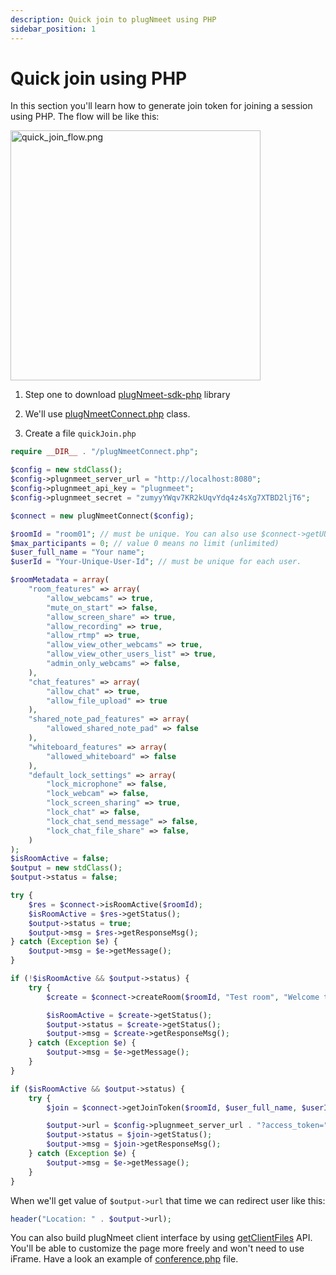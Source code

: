 ```yaml
---
description: Quick join to plugNmeet using PHP
sidebar_position: 1
---
```


# Quick join using PHP

In this section you'll learn how to generate join token for joining a session using PHP. The flow will be like this:

<img src="/img/tutorials/quick_join_flow.png" width="400" alt="quick_join_flow.png" loading="lazy"/>

1. Step one to download [plugNmeet-sdk-php](https://github.com/mynaparrot/plugNmeet-sdk-php/releases) library

2. We'll use [plugNmeetConnect.php](https://github.com/mynaparrot/plugNmeet-sdk-php/blob/main/examples/plugNmeetConnect.php) class.

3. Create a file `quickJoin.php`

```PHP
require __DIR__ . "/plugNmeetConnect.php";

$config = new stdClass();
$config->plugnmeet_server_url = "http://localhost:8080";
$config->plugnmeet_api_key = "plugnmeet";
$config->plugnmeet_secret = "zumyyYWqv7KR2kUqvYdq4z4sXg7XTBD2ljT6";

$connect = new plugNmeetConnect($config);

$roomId = "room01"; // must be unique. You can also use $connect->getUUID();
$max_participants = 0; // value 0 means no limit (unlimited)
$user_full_name = "Your name";
$userId = "Your-Unique-User-Id"; // must be unique for each user.

$roomMetadata = array(
    "room_features" => array(
        "allow_webcams" => true,
        "mute_on_start" => false,
        "allow_screen_share" => true,
        "allow_recording" => true,
        "allow_rtmp" => true,
        "allow_view_other_webcams" => true,
        "allow_view_other_users_list" => true,
        "admin_only_webcams" => false,
    ),
    "chat_features" => array(
        "allow_chat" => true,
        "allow_file_upload" => true
    ),
    "shared_note_pad_features" => array(
        "allowed_shared_note_pad" => false
    ),
    "whiteboard_features" => array(
        "allowed_whiteboard" => false
    ),
    "default_lock_settings" => array(
        "lock_microphone" => false,
        "lock_webcam" => false,
        "lock_screen_sharing" => true,
        "lock_chat" => false,
        "lock_chat_send_message" => false,
        "lock_chat_file_share" => false,
    )
);
$isRoomActive = false;
$output = new stdClass();
$output->status = false;

try {
    $res = $connect->isRoomActive($roomId);
    $isRoomActive = $res->getStatus();
    $output->status = true;
    $output->msg = $res->getResponseMsg();
} catch (Exception $e) {
    $output->msg = $e->getMessage();
}

if (!$isRoomActive && $output->status) {
    try {
        $create = $connect->createRoom($roomId, "Test room", "Welcome to room", $max_participants, "", $roomMetadata);

        $isRoomActive = $create->getStatus();
        $output->status = $create->getStatus();
        $output->msg = $create->getResponseMsg();
    } catch (Exception $e) {
        $output->msg = $e->getMessage();
    }
}

if ($isRoomActive && $output->status) {
    try {
        $join = $connect->getJoinToken($roomId, $user_full_name, $userId, true);

        $output->url = $config->plugnmeet_server_url . "?access_token=" . $join->getToken();
        $output->status = $join->getStatus();
        $output->msg = $join->getResponseMsg();
    } catch (Exception $e) {
        $output->msg = $e->getMessage();
    }
}

```

When we'll get value of `$output->url` that time we can redirect user like this:

```PHP
header("Location: " . $output->url);
```

You can also build plugNmeet client interface by using [getClientFiles](/docs/api/get_client_files) API. You'll be able to customize the page more freely and won't need to use iFrame. Have a look an example of [conference.php](https://github.com/mynaparrot/plugNmeet-sdk-php/blob/main/examples/conference.php) file.